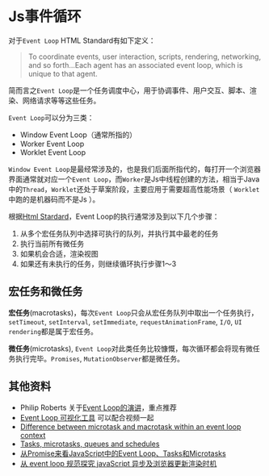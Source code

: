 # Js事件循环

对于`Event Loop` HTML Standard有如下定义：

> To coordinate events, user interaction, scripts, rendering, networking, and so forth...Each agent has an associated event loop, which is unique to that agent.

简而言之`Event Loop`是一个任务调度中心，用于协调事件、用户交互、脚本、渲染、网络请求等等这些任务。

`Event Loop`可以分为三类：

- Window Event Loop（通常所指的）
- Worker Event Loop
- Worklet Event Loop

`Window Event Loop`是最经常涉及的，也是我们后面所指代的，每打开一个浏览器界面通常就对应一个`Event Loop`，而`Worker`是Js中线程创建的方法，相当于Java中的`Thread`，`Worklet`还处于草案阶段，主要应用于需要超高性能场景（ `Worklet` 中跑的是机器码而不是Js ）。

根据[Html Stardard](https://html.spec.whatwg.org/#event-loop-processing-model)，Event Loop的执行通常涉及到以下几个步骤：

1. 从多个宏任务队列中选择可执行的队列，并执行其中最老的任务
2. 执行当前所有微任务
3. 如果机会合适，渲染视图
4. 如果还有未执行的任务，则继续循环执行步骤1～3

## 宏任务和微任务

<b>宏任务</b>(macrotasks)，每次`Event Loop`只会从宏任务队列中取出一个任务执行，`setTimeout`, `setInterval`, `setImmediate`, `requestAnimationFrame`, `I/O`, `UI rendering`都是属于宏任务。

<b>微任务</b>(microtasks), `Event Loop`对此类任务比较慷慨，每次循环都会将现有微任务执行完毕。`Promises`, `MutationObserver`都是微任务。

## 其他资料

- Philip Roberts 关于[Event Loop的演讲](https://www.youtube.com/watch?v=8aGhZQkoFbQ)，重点推荐
- [Event Loop 可视化工具](http://latentflip.com/loupe/?code=JC5vbignYnV0dG9uJywgJ2NsaWNrJywgZnVuY3Rpb24gb25DbGljaygpIHsKICAgIHNldFRpbWVvdXQoZnVuY3Rpb24gdGltZXIoKSB7CiAgICAgICAgY29uc29sZS5sb2coJ1lvdSBjbGlja2VkIHRoZSBidXR0b24hJyk7ICAgIAogICAgfSwgMjAwMCk7Cn0pOwoKY29uc29sZS5sb2coIkhpISIpOwoKc2V0VGltZW91dChmdW5jdGlvbiB0aW1lb3V0KCkgewogICAgY29uc29sZS5sb2coIkNsaWNrIHRoZSBidXR0b24hIik7Cn0sIDUwMDApOwoKY29uc29sZS5sb2coIldlbGNvbWUgdG8gbG91cGUuIik7!!!PGJ1dHRvbj5DbGljayBtZSE8L2J1dHRvbj4%3D) 可以配合视频一起
- [Difference between microtask and macrotask within an event loop context](https://stackoverflow.com/questions/25915634/difference-between-microtask-and-macrotask-within-an-event-loop-context)
- [Tasks, microtasks, queues and schedules](https://jakearchibald.com/2015/tasks-microtasks-queues-and-schedules/?utm_source=html5weekly)
- [从Promise来看JavaScript中的Event Loop、Tasks和Microtasks](https://github.com/creeperyang/blog/issues/21)
- [从 event loop 规范探究 javaScript 异步及浏览器更新渲染时机](https://gitlwz.github.io/2019/04/03/js-requestIdleCallback/)


